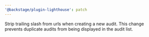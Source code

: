 ```yaml
---
'@backstage/plugin-lighthouse': patch
---
```


Strip trailing slash from urls when creating a new audit. This change prevents duplicate audits from being displayed in the audit list.
